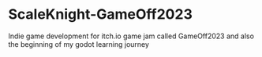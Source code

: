 # ScaleKnight-GameOff2023
 Indie game development for itch.io game jam called GameOff2023 and also the beginning of my godot learning journey
